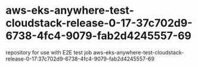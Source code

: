 # aws-eks-anywhere-test-cloudstack-release-0-17-37c702d9-6738-4fc4-9079-fab2d4245557-69
repository for use with E2E test job aws-eks-anywhere-test-cloudstack-release-0-17:37c702d9-6738-4fc4-9079-fab2d4245557-69
